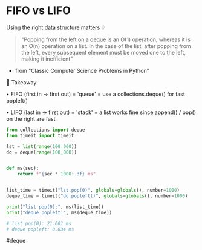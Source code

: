 # FIFO vs LIFO

Using the right data structure matters 💡

> "Popping from the left on a deque is an O(1) operation, whereas it is an O(n) operation on a list. In the case of the list, after popping from the left, every subsequent element must be moved one to the left, making it inefficient"

- from "Classic Computer Science Problems in Python"

🚀 Takeaway:

• FIFO (first in → first out) = 'queue' = use a collections.deque() for fast popleft()

• LIFO (last in → first out) = 'stack' = a list works fine since append() / pop() on the right are fast

```python
from collections import deque
from timeit import timeit

lst = list(range(100_000))
dq = deque(range(100_000))


def ms(sec):
    return f"{sec * 1000:.3f} ms"


list_time = timeit("lst.pop(0)", globals=globals(), number=1000)
deque_time = timeit("dq.popleft()", globals=globals(), number=1000)

print("list pop(0):", ms(list_time))
print("deque popleft:", ms(deque_time))

# list pop(0): 21.601 ms
# deque popleft: 0.034 ms
```

#deque
